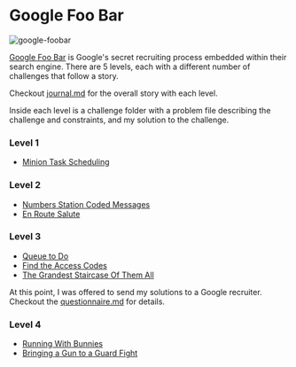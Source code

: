 # Google Foo Bar

![google-foobar](https://user-images.githubusercontent.com/7104017/39340149-5e76f134-4981-11e8-92e7-8fe34f2080bb.png)

[Google Foo Bar](http://foobar.withgoogle.com) is Google's secret recruiting process embedded within their search engine. There are 5 levels, each with a different number of challenges that follow a story.

Checkout [journal.md](https://github.com/n3a9/google-foobar/blob/master/journal.md) for the overall story with each level. 

Inside each level is a challenge folder with a problem file describing the challenge and constraints, and my solution to the challenge.

### Level 1
- [Minion Task Scheduling](https://github.com/n3a9/google-foobar/tree/master/Level%201/minion_task_scheduling)

### Level 2
- [Numbers Station Coded Messages](https://github.com/n3a9/google-foobar/tree/master/Level%202/numbers_station_coded_messages)
- [En Route Salute](https://github.com/n3a9/google-foobar/tree/master/Level%202/en_route_salute)

### Level 3
- [Queue to Do](https://github.com/n3a9/google-foobar/tree/master/Level%203/queue_to_do)
- [Find the Access Codes](https://github.com/n3a9/google-foobar/tree/master/Level%203/find_the_access_codes)
- [The Grandest Staircase Of Them All](https://github.com/n3a9/google-foobar/tree/master/Level%203/the_grandest_staircase_of_them_all)

At this point, I was offered to send my solutions to a Google recruiter. Checkout the [questionnaire.md](https://github.com/n3a9/google-foobar/blob/master/Level%203/questionnaire.md) for details.

### Level 4
- [Running With Bunnies](https://github.com/n3a9/google-foobar/tree/master/Level%204/running_with_bunnies)
- [Bringing a Gun to a Guard Fight](https://github.com/n3a9/google-foobar/tree/master/Level%204/bringing_a_gun_to_a_guard_fight)
